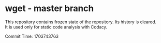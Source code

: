 # wget - master branch

This repository contains frozen state of the repository.
Its history is cleared. It is used only for static code
analysis with Codacy.

Commit Time: 1703743763